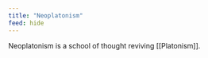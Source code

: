 ```yaml
---
title: "Neoplatonism"
feed: hide
---
```


Neoplatonism is a school of thought reviving [[Platonism]]. 